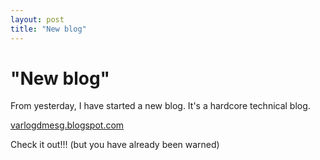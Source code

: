 ```yaml
---
layout: post
title: "New blog"
---
```

"New blog"
===
From yesterday, I have started a new blog. It's a hardcore technical blog.  
  
[varlogdmesg.blogspot.com][0]  
  
Check it out!!! (but you have already been warned)

[0]: http://varlogdmesg.blogspot.com
